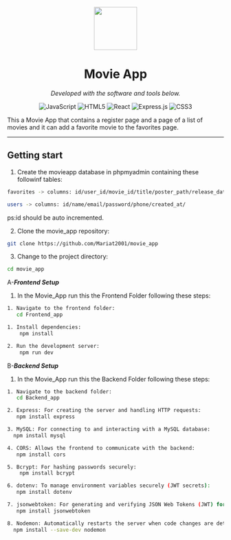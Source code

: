 <p align="center">
  <img src="https://cdn-icons-png.flaticon.com/512/6295/6295417.png" width="100" />
</p>
<p align="center">
    <h1 align="center">Movie App</h1>
</p>


<p align="center">
		<em>Developed with the software and tools below.</em>
</p>
<p align="center">
	<img src="https://img.shields.io/badge/JavaScript-F7DF1E.svg?style=flat&logo=JavaScript&logoColor=black" alt="JavaScript">
	<img src="https://img.shields.io/badge/HTML5-E34F26.svg?style=flat&logo=HTML5&logoColor=white" alt="HTML5">
	<img src="https://img.shields.io/badge/React-61DAFB.svg?style=flat&logo=React&logoColor=black" alt="React">
	<img src="https://img.shields.io/badge/Express.js-404D59.svg?style=flat&logo=express&logoColor=white" alt="Express.js">
  <img src="https://img.shields.io/badge/CSS3-1572B6.svg?style=flat&logo=CSS3&logoColor=white" alt="CSS3">


</p>
<p>This a Movie App that contains a register page and a page of a list of movies and it can add a favorite movie to the favorites page.</p>
<hr>

##  Getting start
1. Create the movieapp database in phpmyadmin containing these followinf tables:
   
```sh
favorites -> columns: id/user_id/movie_id/title/poster_path/release_date/status 
```
```sh
users -> columns: id/name/email/password/phone/created_at/ 
```
ps:id should be auto incremented.

2. Clone the movie_app repository:

```sh
git clone https://github.com/Mariat2001/movie_app
```
3. Change to the project directory:

```sh
cd movie_app
```
  A-***Frontend Setup***
  
1. In the Movie_App run this the Frontend Folder following these steps:

```sh
1. Navigate to the frontend folder:
   cd Frontend_app
```
```sh
1. Install dependencies:
    npm install
```
```sh
2. Run the development server:
    npm run dev
```

  B-***Backend Setup***
1. In the Movie_App run this the Backend Folder following these steps:

```sh
1. Navigate to the backend folder:
   cd Backend_app
```

```sh
2. Express: For creating the server and handling HTTP requests:
   npm install express
```

```sh
3. MySQL: For connecting to and interacting with a MySQL database:
  npm install mysql
```

```sh
4. CORS: Allows the frontend to communicate with the backend:
   npm install cors
```

```sh
5. Bcrypt: For hashing passwords securely:
    npm install bcrypt
```

```sh
6. dotenv: To manage environment variables securely (JWT secrets):
   npm install dotenv
```

```sh
7. jsonwebtoken: For generating and verifying JSON Web Tokens (JWT) for authentication:
   npm install jsonwebtoken
```

```sh
8. Nodemon: Automatically restarts the server when code changes are detected:
  npm install --save-dev nodemon
```

